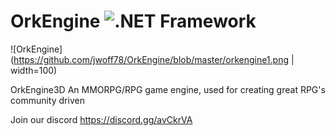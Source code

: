 # OrkEngine ![.NET Framework](https://github.com/jwoff78/OrkEngine/workflows/.NET%20Framework/badge.svg)

![OrkEngine](https://github.com/jwoff78/OrkEngine/blob/master/orkengine1.png | width=100)

OrkEngine3D An MMORPG/RPG game engine, used for creating great RPG's community driven

Join our discord https://discord.gg/avCkrVA
